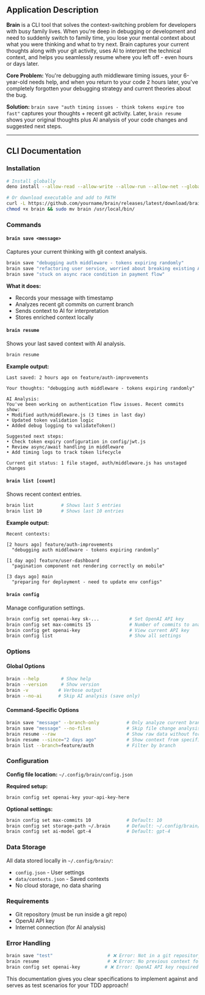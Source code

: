 ## Application Description

**Brain** is a CLI tool that solves the context-switching problem for developers
with busy family lives. When you're deep in debugging or development and need to
suddenly switch to family time, you lose your mental context about what you were
thinking and what to try next. Brain captures your current thoughts along with
your git activity, uses AI to interpret the technical context, and helps you
seamlessly resume where you left off - even hours or days later.

**Core Problem:** You're debugging auth middleware timing issues, your
6-year-old needs help, and when you return to your code 2 hours later, you've
completely forgotten your debugging strategy and current theories about the bug.

**Solution:** `brain save "auth timing issues - think tokens expire too fast"`
captures your thoughts + recent git activity. Later, `brain resume` shows your
original thoughts plus AI analysis of your code changes and suggested next
steps.

---

## CLI Documentation

### Installation

```bash
# Install globally
deno install --allow-read --allow-write --allow-run --allow-net --global --name brain https://github.com/yourname/brain/raw/main/src/main.ts

# Or download executable and add to PATH
curl -L https://github.com/yourname/brain/releases/latest/download/brain-linux -o brain
chmod +x brain && sudo mv brain /usr/local/bin/
```

### Commands

#### `brain save <message>`

Captures your current thinking with git context analysis.

```bash
brain save "debugging auth middleware - tokens expiring randomly"
brain save "refactoring user service, worried about breaking existing API"
brain save "stuck on async race condition in payment flow"
```

**What it does:**

- Records your message with timestamp
- Analyzes recent git commits on current branch
- Sends context to AI for interpretation
- Stores enriched context locally

#### `brain resume`

Shows your last saved context with AI analysis.

```bash
brain resume
```

**Example output:**

```
Last saved: 2 hours ago on feature/auth-improvements

Your thoughts: "debugging auth middleware - tokens expiring randomly"

AI Analysis:
You've been working on authentication flow issues. Recent commits show:
• Modified auth/middleware.js (3 times in last day)
• Updated token validation logic  
• Added debug logging to validateToken()

Suggested next steps:
• Check token expiry configuration in config/jwt.js
• Review async/await handling in middleware
• Add timing logs to track token lifecycle

Current git status: 1 file staged, auth/middleware.js has unstaged changes
```

#### `brain list [count]`

Shows recent context entries.

```bash
brain list          # Shows last 5 entries
brain list 10       # Shows last 10 entries
```

**Example output:**

```
Recent contexts:

[2 hours ago] feature/auth-improvements
  "debugging auth middleware - tokens expiring randomly"

[1 day ago] feature/user-dashboard  
  "pagination component not rendering correctly on mobile"

[3 days ago] main
  "preparing for deployment - need to update env configs"
```

#### `brain config`

Manage configuration settings.

```bash
brain config set openai-key sk-...           # Set OpenAI API key
brain config set max-commits 15              # Number of commits to analyze  
brain config get openai-key                  # View current API key
brain config list                            # Show all settings
```

### Options

#### Global Options

```bash
brain --help        # Show help
brain --version     # Show version
brain -v           # Verbose output
brain --no-ai      # Skip AI analysis (save only)
```

#### Command-Specific Options

```bash
brain save "message" --branch-only          # Only analyze current branch (default)
brain save "message" --no-files             # Skip file change analysis
brain resume --raw                          # Show raw data without formatting
brain resume --since="2 days ago"           # Show context from specific timeframe
brain list --branch=feature/auth            # Filter by branch
```

### Configuration

**Config file location:** `~/.config/brain/config.json`

**Required setup:**

```bash
brain config set openai-key your-api-key-here
```

**Optional settings:**

```bash
brain config set max-commits 10             # Default: 10
brain config set storage-path ~/.brain      # Default: ~/.config/brain/data
brain config set ai-model gpt-4             # Default: gpt-4
```

### Data Storage

All data stored locally in `~/.config/brain/`:

- `config.json` - User settings
- `data/contexts.json` - Saved contexts
- No cloud storage, no data sharing

### Requirements

- Git repository (must be run inside a git repo)
- OpenAI API key
- Internet connection (for AI analysis)

### Error Handling

```bash
brain save "test"                    # ❌ Error: Not in a git repository
brain resume                         # ❌ Error: No previous context found  
brain config set openai-key         # ❌ Error: OpenAI API key required
```

This documentation gives you clear specifications to implement against and
serves as test scenarios for your TDD approach!
